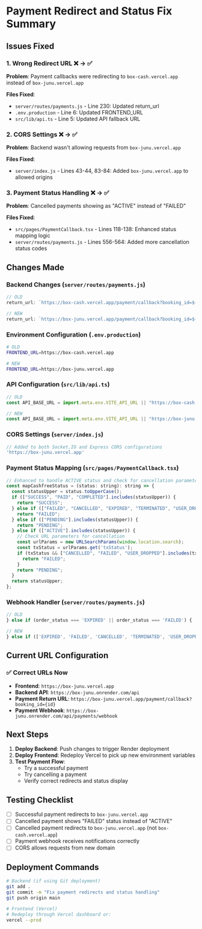 # Payment Redirect and Status Fix Summary

## Issues Fixed

### 1. **Wrong Redirect URL** ❌ → ✅
**Problem**: Payment callbacks were redirecting to `box-cash.vercel.app` instead of `box-junu.vercel.app`

**Files Fixed**:
- `server/routes/payments.js` - Line 230: Updated return_url
- `.env.production` - Line 6: Updated FRONTEND_URL
- `src/lib/api.ts` - Line 5: Updated API fallback URL

### 2. **CORS Settings** ❌ → ✅
**Problem**: Backend wasn't allowing requests from `box-junu.vercel.app`

**Files Fixed**:
- `server/index.js` - Lines 43-44, 83-84: Added `box-junu.vercel.app` to allowed origins

### 3. **Payment Status Handling** ❌ → ✅
**Problem**: Cancelled payments showing as "ACTIVE" instead of "FAILED"

**Files Fixed**:
- `src/pages/PaymentCallback.tsx` - Lines 118-138: Enhanced status mapping logic
- `server/routes/payments.js` - Lines 556-564: Added more cancellation status codes

## Changes Made

### Backend Changes (`server/routes/payments.js`)
```javascript
// OLD
return_url: `https://box-cash.vercel.app/payment/callback?booking_id=${booking._id}`,

// NEW
return_url: `https://box-junu.vercel.app/payment/callback?booking_id=${booking._id}`,
```

### Environment Configuration (`.env.production`)
```bash
# OLD
FRONTEND_URL=https://box-cash.vercel.app

# NEW
FRONTEND_URL=https://box-junu.vercel.app
```

### API Configuration (`src/lib/api.ts`)
```javascript
// OLD
const API_BASE_URL = import.meta.env.VITE_API_URL || "https://box-cash.onrender.com/api";

// NEW
const API_BASE_URL = import.meta.env.VITE_API_URL || "https://box-junu.onrender.com/api";
```

### CORS Settings (`server/index.js`)
```javascript
// Added to both Socket.IO and Express CORS configurations
'https://box-junu.vercel.app'
```

### Payment Status Mapping (`src/pages/PaymentCallback.tsx`)
```javascript
// Enhanced to handle ACTIVE status and check for cancellation parameters
const mapCashfreeStatus = (status: string): string => {
  const statusUpper = status.toUpperCase();
  if (["SUCCESS", "PAID", "COMPLETED"].includes(statusUpper)) {
    return "SUCCESS";
  } else if (["FAILED", "CANCELLED", "EXPIRED", "TERMINATED", "USER_DROPPED"].includes(statusUpper)) {
    return "FAILED";
  } else if (["PENDING"].includes(statusUpper)) {
    return "PENDING";
  } else if (["ACTIVE"].includes(statusUpper)) {
    // Check URL parameters for cancellation
    const urlParams = new URLSearchParams(window.location.search);
    const txStatus = urlParams.get('txStatus');
    if (txStatus && ["CANCELLED", "FAILED", "USER_DROPPED"].includes(txStatus.toUpperCase())) {
      return "FAILED";
    }
    return "PENDING";
  }
  return statusUpper;
};
```

### Webhook Handler (`server/routes/payments.js`)
```javascript
// OLD
} else if (order_status === 'EXPIRED' || order_status === 'FAILED') {

// NEW
} else if (['EXPIRED', 'FAILED', 'CANCELLED', 'TERMINATED', 'USER_DROPPED'].includes(order_status)) {
```

## Current URL Configuration

### ✅ Correct URLs Now
- **Frontend**: `https://box-junu.vercel.app`
- **Backend API**: `https://box-junu.onrender.com/api`
- **Payment Return URL**: `https://box-junu.vercel.app/payment/callback?booking_id={id}`
- **Payment Webhook**: `https://box-junu.onrender.com/api/payments/webhook`

## Next Steps

1. **Deploy Backend**: Push changes to trigger Render deployment
2. **Deploy Frontend**: Redeploy Vercel to pick up new environment variables
3. **Test Payment Flow**: 
   - Try a successful payment
   - Try cancelling a payment
   - Verify correct redirects and status display

## Testing Checklist

- [ ] Successful payment redirects to `box-junu.vercel.app`
- [ ] Cancelled payment shows "FAILED" status instead of "ACTIVE"
- [ ] Cancelled payment redirects to `box-junu.vercel.app` (not `box-cash.vercel.app`)
- [ ] Payment webhook receives notifications correctly
- [ ] CORS allows requests from new domain

## Deployment Commands

```bash
# Backend (if using Git deployment)
git add .
git commit -m "Fix payment redirects and status handling"
git push origin main

# Frontend (Vercel)
# Redeploy through Vercel dashboard or:
vercel --prod
```
